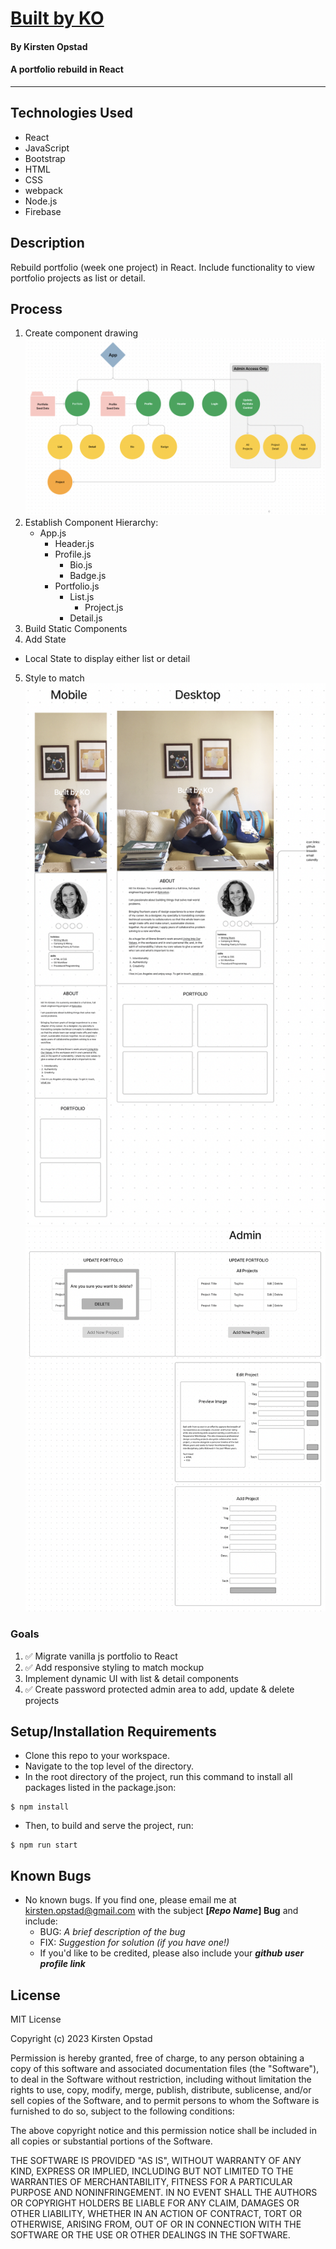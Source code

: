 # [Built by KO](https://built-by-ko.web.app/)

#### By Kirsten Opstad

#### A portfolio rebuild in React

***

## Technologies Used

* React
* JavaScript
* Bootstrap
* HTML
* CSS
* webpack
* Node.js
* Firebase

## Description

Rebuild portfolio (week one project) in React. Include functionality to view portfolio projects as list or detail.

<!-- ### Objectives (MVP) -->

## Process 
1. Create component drawing
[![Component Drawing](./src/img/component_diagram.png)](https://www.figma.com/file/Vl9pSCKAJ8mXBxthevwSS5/Portfolio-(React)?node-id=0%3A1&t=TNBLDLPmGXTXCq06-1)
2. Establish Component Hierarchy:
    * App.js
      * Header.js 
      * Profile.js 
        * Bio.js 
        * Badge.js 
      * Portfolio.js 
        * List.js 
          * Project.js 
        * Detail.js 
3. Build Static Components
4. Add State
  * Local State to display either list or detail
5. Style to match
[![Mock Up](./src/img/mock_up.png)](https://www.figma.com/file/Vl9pSCKAJ8mXBxthevwSS5/Portfolio-(React)?node-id=0%3A1&t=TNBLDLPmGXTXCq06-1)
![Mock Up](./src/img/mock_up_admin.png)

<!-- [x] Screenshots

![Screenshots](https://external-content.duckduckgo.com/iu/?u=https%3A%2F%2Ftse1.mm.bing.net%2Fth%3Fid%3DOIP.03bZmDGXaBhBYyxxp3Ls3gHaEA%26pid%3DApi&f=1&ipt=e980d57210242747a51c41421e1f09a6de3b1fdaeaadd297496787bb64e80c88&ipo=images) -->

<!-- [Link to operational site](http://www.kirstenopstad.github.com/<REPOSITORY NAME>) -->

### Goals
1. ✅ Migrate vanilla js portfolio to React
2. ✅ Add responsive styling to match mockup
3. Implement dynamic UI with list & detail components
4. ✅ Create password protected admin area to add, update & delete projects

## Setup/Installation Requirements

* Clone this repo to your workspace.
* Navigate to the top level of the directory.
* In the root directory of the project, run this command to install all packages listed in the package.json:
```
$ npm install
```
* Then, to build and serve the project, run: 
```
$ npm run start
```

## Known Bugs

* No known bugs. If you find one, please email me at kirsten.opstad@gmail.com with the subject **[_Repo Name_] Bug** and include:
  * BUG: _A brief description of the bug_
  * FIX: _Suggestion for solution (if you have one!)_
  * If you'd like to be credited, please also include your **_github user profile link_**

## License

MIT License

Copyright (c) 2023 Kirsten Opstad

Permission is hereby granted, free of charge, to any person obtaining a copy of this software and associated documentation files (the "Software"), to deal in the Software without restriction, including without limitation the rights to use, copy, modify, merge, publish, distribute, sublicense, and/or sell copies of the Software, and to permit persons to whom the Software is furnished to do so, subject to the following conditions:

The above copyright notice and this permission notice shall be included in all copies or substantial portions of the Software.

THE SOFTWARE IS PROVIDED "AS IS", WITHOUT WARRANTY OF ANY KIND, EXPRESS OR IMPLIED, INCLUDING BUT NOT LIMITED TO THE WARRANTIES OF MERCHANTABILITY, FITNESS FOR A PARTICULAR PURPOSE AND NONINFRINGEMENT. IN NO EVENT SHALL THE AUTHORS OR COPYRIGHT HOLDERS BE LIABLE FOR ANY CLAIM, DAMAGES OR OTHER LIABILITY, WHETHER IN AN ACTION OF CONTRACT, TORT OR OTHERWISE, ARISING FROM, OUT OF OR IN CONNECTION WITH THE SOFTWARE OR THE USE OR OTHER DEALINGS IN THE SOFTWARE.
